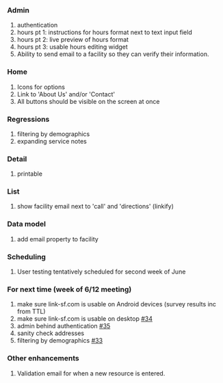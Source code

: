 ### Admin

1. authentication
1. hours pt 1: instructions for hours format next to text input field
1. hours pt 2: live preview of hours format
1. hours pt 3: usable hours editing widget
2. Ability to send email to a facility so they can verify their information.

### Home

1. Icons for options
1. Link to 'About Us' and/or 'Contact'
2. All buttons should be visible on the screen at once

### Regressions

1. filtering by demographics
1. expanding service notes

### Detail

1. printable

### List

1. show facility email next to 'call' and 'directions' (linkify)

### Data model

1. add email property to facility

### Scheduling

1. User testing tentatively scheduled for second week of June

### For next time (week of 6/12 meeting)

1. make sure link-sf.com is usable on Android devices (survey results inc from TTL)
1. make sure link-sf.com is usable on desktop [#34](https://github.com/zendesk/linksf/issues/34)
1. admin behind authentication [#35](https://github.com/zendesk/linksf/issues/35)
1. sanity check addresses
1. filtering by demographics [#33](https://github.com/zendesk/linksf/issues/33)

### Other enhancements

1. Validation email for when a new resource is entered.
